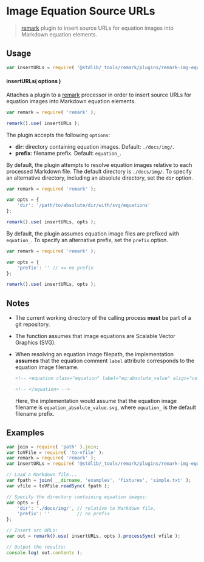 <!--

@license Apache-2.0

Copyright (c) 2018 The Stdlib Authors.

Licensed under the Apache License, Version 2.0 (the "License");
you may not use this file except in compliance with the License.
You may obtain a copy of the License at

   http://www.apache.org/licenses/LICENSE-2.0

Unless required by applicable law or agreed to in writing, software
distributed under the License is distributed on an "AS IS" BASIS,
WITHOUT WARRANTIES OR CONDITIONS OF ANY KIND, either express or implied.
See the License for the specific language governing permissions and
limitations under the License.

-->

# Image Equation Source URLs

> [remark][remark] plugin to insert source URLs for equation images into Markdown equation elements.

<section class="usage">

## Usage

```javascript
var insertURLs = require( '@stdlib/_tools/remark/plugins/remark-img-equations-src-urls' );
```

#### insertURLs( options )

Attaches a plugin to a [remark][remark] processor in order to insert source URLs for equation images into Markdown equation elements.

```javascript
var remark = require( 'remark' );

remark().use( insertURLs );
```

The plugin accepts the following `options`:

-   **dir**: directory containing equation images. Default: `./docs/img/`.
-   **prefix**: filename prefix. Default: `equation_`.

By default, the plugin attempts to resolve equation images relative to each processed Markdown file. The default directory is `./docs/img/`. To specify an alternative directory, including an absolute directory, set the `dir` option.

```javascript
var remark = require( 'remark' );

var opts = {
    'dir': '/path/to/absolute/dir/with/svg/equations'
};

remark().use( insertURLs, opts );
```

By default, the plugin assumes equation image files are prefixed with `equation_`. To specify an alternative prefix, set the `prefix` option.

```javascript
var remark = require( 'remark' );

var opts = {
    'prefix': '' // <= no prefix
};

remark().use( insertURLs, opts );
```

</section>

<!-- /.usage -->

<section class="notes">

## Notes

-   The current working directory of the calling process **must** be part of a git repository.

-   The function assumes that image equations are Scalable Vector Graphics (SVG).

-   When resolving an equation image filepath, the implementation **assumes** that the equation comment `label` attribute corresponds to the equation image filename.

    ```html
    <!-- <equation class="equation" label="eq:absolute_value" align="center" raw="|x| = \begin{cases} x & \textrm{if}\ x \geq 0 \\ -x & \textrm{if}\ x < 0\end{cases}" alt="Absolute value"> -->

    <!-- </equation> -->
    ```

    Here, the implementation would assume that the equation image filename is `equation_absolute_value.svg`, where `equation_` is the default filename prefix.

</section>

<!-- /.notes -->

<section class="examples">

## Examples

<!-- eslint no-undef: "error" -->

```javascript
var join = require( 'path' ).join;
var toVFile = require( 'to-vfile' );
var remark = require( 'remark' );
var insertURLs = require( '@stdlib/_tools/remark/plugins/remark-img-equations-src-urls' );

// Load a Markdown file...
var fpath = join( __dirname, 'examples', 'fixtures', 'simple.txt' );
var vfile = toVFile.readSync( fpath );

// Specify the directory containing equation images:
var opts = {
    'dir': './docs/img/', // relative to Markdown file,
    'prefix': ''          // no prefix
};

// Insert src URLs:
var out = remark().use( insertURLs, opts ).processSync( vfile );

// Output the results:
console.log( out.contents );
```

</section>

<!-- /.examples -->

<!-- Section for related `stdlib` packages. Do not manually edit this section, as it is automatically populated. -->

<section class="related">

</section>

<!-- /.related -->

<!-- Section for all links. Make sure to keep an empty line after the `section` element and another before the `/section` close. -->

<section class="links">

[remark]: https://github.com/wooorm/remark

</section>

<!-- /.links -->
